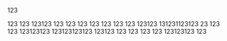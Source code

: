 123

123
123
123123
123
123
123
123
123
123
123
123123
131231123123
23
123
123
123123123
123123123123
123123
123
123
123
123
123123123
123
